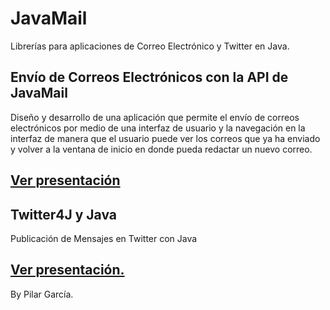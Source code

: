 # JavaMail

Librerías para aplicaciones de Correo Electrónico y Twitter en Java.

## Envío de Correos Electrónicos con la API de JavaMail
Diseño y desarrollo de una aplicación que permite el envío de correos electrónicos por medio de una interfaz de usuario y la navegación en la interfaz de manera que el usuario puede ver los correos que ya ha enviado y volver a la ventana de inicio en donde pueda redactar un nuevo correo.
<h2><a href="https://github.com/pilargarcialugo/java-mail-and-twitter-apis/blob/master/Presentacion_JavaMailAPI.pdf" target="_blank">Ver presentación</a></h2>

## Twitter4J y Java
Publicación de Mensajes en Twitter con Java
<h2><a href="https://github.com/pilargarcialugo/java-mail-and-twitter-apis/blob/master/Presentacion_TwitterAPIJava.pdf" target="_blank">Ver presentación.</a></h2>



By Pilar García.
